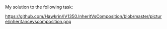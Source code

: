 My solution to the following task:

https://github.com/Hawkrin/IV1350.InheritVsComposition/blob/master/picture/inheritancevscomposition.png
